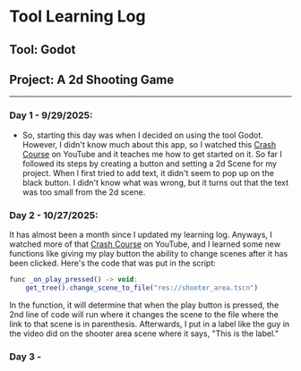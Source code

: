 # Tool Learning Log

## Tool: **Godot**

## Project: **A 2d Shooting Game**

---

### Day 1 - 9/29/2025:
* So, starting this day was when I decided on using the tool Godot. However, I didn't know much about this app, so I watched this [Crash Course](https://www.youtube.com/watch?v=S8lMTwSRoRg) on YouTube and it teaches me how to get started on it. So far I followed its steps by creating a button and setting a 2d Scene for my project. When I first tried to add text, it didn't seem to pop up on the black button. I didn't know what was wrong, but it turns out that the text was too small from the 2d scene.

### Day 2 - 10/27/2025:
It has almost been a month since I updated my learning log. Anyways, I watched more of that [Crash Course](https://www.youtube.com/watch?v=S8lMTwSRoRg) on YouTube, and I learned some new functions like giving my play button the ability to change scenes after it has been clicked. Here's the code that was put in the script:
```js
func _on_play_pressed() -> void:
	get_tree().change_scene_to_file("res://shooter_area.tscn")
```
In the function, it will determine that when the play button is pressed, the 2nd line of code will run where it changes the scene to the file where the link to that scene is in parenthesis. Afterwards, I put in a label like the guy in the video did on the shooter area scene where it says, "This is the label."

### Day 3 - 

<!--
* Links you used today (websites, videos, etc)
* Things you tried, progress you made, etc
* Challenges, a-ha moments, etc
* Questions you still have
* What you're going to try next
-->
